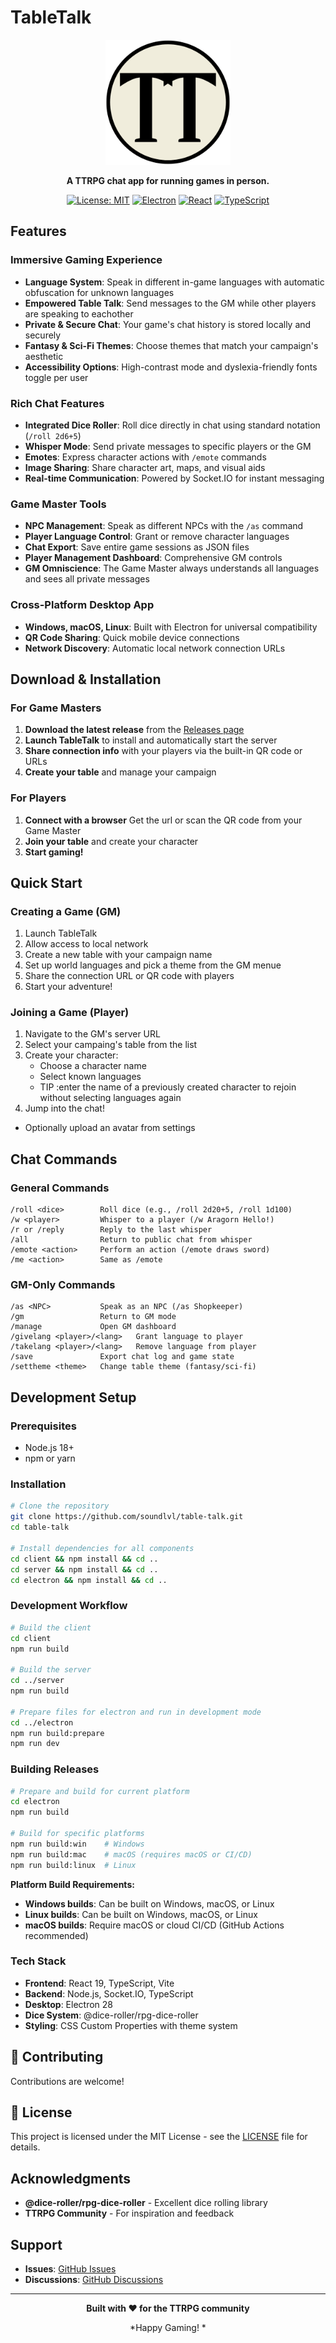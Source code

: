 # TableTalk

<div align="center">
  <img src="client/public/TT.png" alt="TableTalk Logo" width="200"/>
  
  **A TTRPG chat app for running games in person.**
  
  [![License: MIT](https://img.shields.io/badge/License-MIT-yellow.svg)](https://opensource.org/licenses/MIT)
  [![Electron](https://img.shields.io/badge/Electron-28.0.0-9feaf9.svg)](https://electronjs.org/)
  [![React](https://img.shields.io/badge/React-19.1.0-61dafb.svg)](https://reactjs.org/)
  [![TypeScript](https://img.shields.io/badge/TypeScript-5.4.5-blue.svg)](https://www.typescriptlang.org/)
</div>

## Features

### **Immersive Gaming Experience**
- **Language System**: Speak in different in-game languages with automatic obfuscation for unknown languages
- **Empowered Table Talk**: Send messages to the GM while other players are speaking to eachother 
- **Private & Secure Chat**: Your game's chat history is stored locally and securely
- **Fantasy & Sci-Fi Themes**: Choose themes that match your campaign's aesthetic
- **Accessibility Options**: High-contrast mode and dyslexia-friendly fonts toggle per user

### **Rich Chat Features**
- **Integrated Dice Roller**: Roll dice directly in chat using standard notation (`/roll 2d6+5`)
- **Whisper Mode**: Send private messages to specific players or the GM
- **Emotes**: Express character actions with `/emote` commands
- **Image Sharing**: Share character art, maps, and visual aids
- **Real-time Communication**: Powered by Socket.IO for instant messaging


###  **Game Master Tools**
- **NPC Management**: Speak as different NPCs with the `/as` command
- **Player Language Control**: Grant or remove character languages
- **Chat Export**: Save entire game sessions as JSON files
- **Player Management Dashboard**: Comprehensive GM controls
- **GM Omniscience**: The Game Master always understands all languages and sees all private messages

### **Cross-Platform Desktop App**
- **Windows, macOS, Linux**: Built with Electron for universal compatibility
- **QR Code Sharing**: Quick mobile device connections
- **Network Discovery**: Automatic local network connection URLs

## Download & Installation

### For Game Masters

1. **Download the latest release** from the [Releases page](../../releases)
2. **Launch TableTalk** to install and automatically start the server
3. **Share connection info** with your players via the built-in QR code or URLs
4. **Create your table** and manage your campaign

### For Players

1. **Connect with a browser** Get the url or scan the QR code from your Game Master
2. **Join your table** and create your character
3. **Start gaming!**

## Quick Start

### Creating a Game (GM)
1. Launch TableTalk
2. Allow access to local network
3. Create a new table with your campaign name
4. Set up world languages and pick a theme from the GM menue
5. Share the connection URL or QR code with players
6. Start your adventure!

### Joining a Game (Player)
1. Navigate to the GM's server URL
2. Select your campaing's table from the list
3. Create your character:
   - Choose a character name
   - Select known languages
   - TIP :enter the name of a previously created character to rejoin without selecting languages again
4. Jump into the chat!
  - Optionally upload an avatar from settings
## Chat Commands

### General Commands
```
/roll <dice>        Roll dice (e.g., /roll 2d20+5, /roll 1d100)
/w <player>         Whisper to a player (/w Aragorn Hello!)
/r or /reply        Reply to the last whisper
/all                Return to public chat from whisper
/emote <action>     Perform an action (/emote draws sword)
/me <action>        Same as /emote
```

### GM-Only Commands
```
/as <NPC>           Speak as an NPC (/as Shopkeeper)
/gm                 Return to GM mode
/manage             Open GM dashboard
/givelang <player>/<lang>   Grant language to player
/takelang <player>/<lang>   Remove language from player
/save               Export chat log and game state
/settheme <theme>   Change table theme (fantasy/sci-fi)
```

## Development Setup

### Prerequisites
- Node.js 18+ 
- npm or yarn

### Installation
```bash
# Clone the repository
git clone https://github.com/soundlvl/table-talk.git
cd table-talk

# Install dependencies for all components
cd client && npm install && cd ..
cd server && npm install && cd ..
cd electron && npm install && cd ..
```

### Development Workflow
```bash
# Build the client
cd client
npm run build

# Build the server
cd ../server
npm run build

# Prepare files for electron and run in development mode
cd ../electron
npm run build:prepare
npm run dev
```

### Building Releases
```bash
# Prepare and build for current platform
cd electron
npm run build

# Build for specific platforms
npm run build:win    # Windows
npm run build:mac    # macOS (requires macOS or CI/CD)
npm run build:linux  # Linux
```

**Platform Build Requirements:**
- **Windows builds**: Can be built on Windows, macOS, or Linux
- **Linux builds**: Can be built on Windows, macOS, or Linux  
- **macOS builds**: Require macOS or cloud CI/CD (GitHub Actions recommended)


### Tech Stack
- **Frontend**: React 19, TypeScript, Vite
- **Backend**: Node.js, Socket.IO, TypeScript  
- **Desktop**: Electron 28
- **Dice System**: @dice-roller/rpg-dice-roller
- **Styling**: CSS Custom Properties with theme system

## 🤝 Contributing

Contributions are welcome! 

## 📝 License

This project is licensed under the MIT License - see the [LICENSE](license) file for details.

## Acknowledgments

- **@dice-roller/rpg-dice-roller** - Excellent dice rolling library
- **TTRPG Community** - For inspiration and feedback

## Support

- **Issues**: [GitHub Issues](../../issues)
- **Discussions**: [GitHub Discussions](../../discussions)

---

<div align="center">
  <strong>Built with ❤️ for the TTRPG community</strong>
  
  <br>
  
  *Happy Gaming! *
</div>
